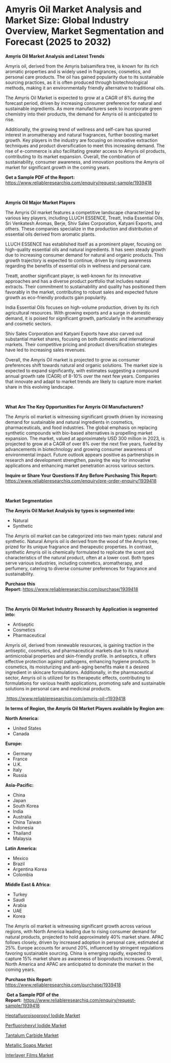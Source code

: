 <p><h1>Amyris Oil Market Analysis and Market Size: Global Industry Overview, Market Segmentation and Forecast (2025 to 2032)</h1></p><p><strong>Amyris Oil Market Analysis and Latest Trends</strong></p>
<p><p>Amyris oil, derived from the Amyris balsamifera tree, is known for its rich aromatic properties and is widely used in fragrances, cosmetics, and personal care products. The oil has gained popularity due to its sustainable sourcing practices, as it is often produced through biotechnological methods, making it an environmentally friendly alternative to traditional oils. </p><p>The Amyris Oil Market is expected to grow at a CAGR of 8% during the forecast period, driven by increasing consumer preference for natural and sustainable ingredients. As more manufacturers seek to incorporate green chemistry into their products, the demand for Amyris oil is anticipated to rise. </p><p>Additionally, the growing trend of wellness and self-care has spurred interest in aromatherapy and natural fragrances, further boosting market growth. Key players in the industry are focusing on innovative extraction techniques and product diversification to meet this increasing demand. The rise of e-commerce is also facilitating greater access to Amyris oil products, contributing to its market expansion. Overall, the combination of sustainability, consumer awareness, and innovation positions the Amyris oil market for significant growth in the coming years.</p></p>
<p><strong>Get a Sample PDF of the Report:&nbsp;</strong> <a href="https://www.reliableresearchiq.com/enquiry/request-sample/1939418?utm_campaign=1121&utm_medium=2&utm_source=Github&utm_content=ia&utm_term=31012025&utm_id=amyris-oil">https://www.reliableresearchiq.com/enquiry/request-sample/1939418</a></p>
<p>&nbsp;</p>
<p><strong>Amyris Oil Major Market Players</strong></p>
<p><p>The Amyris Oil market features a competitive landscape characterized by various key players, including LLUCH ESSENCE, Treatt, India Essential Oils, Sri Venkatesh Aromas, Berje, Shiv Sales Corporation, Katyani Exports, and others. These companies specialize in the production and distribution of essential oils derived from aromatic plants.</p><p>LLUCH ESSENCE has established itself as a prominent player, focusing on high-quality essential oils and natural ingredients. It has seen steady growth due to increasing consumer demand for natural and organic products. This growth trajectory is expected to continue, driven by rising awareness regarding the benefits of essential oils in wellness and personal care.</p><p>Treatt, another significant player, is well-known for its innovative approaches and has a diverse product portfolio that includes natural extracts. Their commitment to sustainability and quality has positioned them favorably in the market, contributing to robust sales and expected future growth as eco-friendly products gain popularity.</p><p>India Essential Oils focuses on high-volume production, driven by its rich agricultural resources. With growing exports and a surge in domestic demand, it is poised for significant growth, particularly in the aromatherapy and cosmetic sectors.</p><p>Shiv Sales Corporation and Katyani Exports have also carved out substantial market shares, focusing on both domestic and international markets. Their competitive pricing and product diversification strategies have led to increasing sales revenues.</p><p>Overall, the Amyris Oil market is projected to grow as consumer preferences shift towards natural and organic solutions. The market size is expected to expand significantly, with estimates suggesting a compound annual growth rate (CAGR) of 8-10% over the next few years. Companies that innovate and adapt to market trends are likely to capture more market share in this evolving landscape.</p></p>
<p>&nbsp;</p>
<p><strong>What Are The Key Opportunities For Amyris Oil Manufacturers?</strong></p>
<p><p>The Amyris oil market is witnessing significant growth driven by increasing demand for sustainable and natural ingredients in cosmetics, pharmaceuticals, and food industries. The global emphasis on replacing synthetic compounds with bio-based alternatives is propelling market expansion. The market, valued at approximately USD 300 million in 2023, is projected to grow at a CAGR of over 8% over the next five years, fueled by advancements in biotechnology and growing consumer awareness of environmental impact. Future outlook appears positive as partnerships in research and development strengthen, paving the way for innovative applications and enhancing market penetration across various sectors.</p></p>
<p><strong>Inquire or Share Your Questions If Any Before Purchasing This Report:</strong> <a href="https://www.reliableresearchiq.com/enquiry/pre-order-enquiry/1939418?utm_campaign=1121&utm_medium=2&utm_source=Github&utm_content=ia&utm_term=31012025&utm_id=amyris-oil">https://www.reliableresearchiq.com/enquiry/pre-order-enquiry/1939418</a></p>
<p>&nbsp;</p>
<p><strong>Market Segmentation</strong></p>
<p><strong>The Amyris Oil Market Analysis by types is segmented into:</strong></p>
<p><ul><li>Natural</li><li>Synthetic</li></ul></p>
<p><p>The Amyris oil market can be categorized into two main types: natural and synthetic. Natural Amyris oil is derived from the wood of the Amyris tree, prized for its unique fragrance and therapeutic properties. In contrast, synthetic Amyris oil is chemically formulated to replicate the scent and characteristics of the natural product, often at a lower cost. Both types serve various industries, including cosmetics, aromatherapy, and perfumery, catering to diverse consumer preferences for fragrance and sustainability.</p></p>
<p><strong>Purchase this Report:&nbsp;</strong><a href="https://www.reliableresearchiq.com/purchase/1939418?utm_campaign=1121&utm_medium=2&utm_source=Github&utm_content=ia&utm_term=31012025&utm_id=amyris-oil">https://www.reliableresearchiq.com/purchase/1939418</a></p>
<p>&nbsp;</p>
<p><strong>The Amyris Oil Market Industry Research by Application is segmented into:</strong></p>
<p><ul><li>Antiseptic</li><li>Cosmetics</li><li>Pharmaceutical</li></ul></p>
<p><p>Amyris oil, derived from renewable resources, is gaining traction in the antiseptic, cosmetics, and pharmaceutical markets due to its natural antimicrobial properties and skin-friendly profile. In antiseptics, it offers effective protection against pathogens, enhancing hygiene products. In cosmetics, its moisturizing and anti-aging benefits make it a desired ingredient in skincare formulations. Additionally, in the pharmaceutical sector, Amyris oil is utilized for its therapeutic effects, contributing to formulations for various health applications, promoting safe and sustainable solutions in personal care and medicinal products.</p></p>
<p><a href="https://www.reliableresearchiq.com/amyris-oil-r1939418?utm_campaign=1121&utm_medium=2&utm_source=Github&utm_content=ia&utm_term=31012025&utm_id=amyris-oil">&nbsp;https://www.reliableresearchiq.com/amyris-oil-r1939418</a></p>
<p><strong>In terms of Region, the Amyris Oil Market Players available by Region are:</strong></p>
<p>
    <p> <strong> North America: </strong>
        <ul>
            <li>United States</li>
            <li>Canada</li>
        </ul>
        </p> 
    <p> <strong> Europe: </strong>
        <ul>
            <li>Germany</li>
            <li>France</li>
            <li>U.K.</li>
            <li>Italy</li>
            <li>Russia</li>
        </ul>
        </p> 
    <p> <strong> Asia-Pacific: </strong>
        <ul>
            <li>China</li>
            <li>Japan</li>
            <li>South Korea</li>
            <li>India</li>
            <li>Australia</li>
            <li>China Taiwan</li>
            <li>Indonesia</li>
            <li>Thailand</li>
            <li>Malaysia</li>
        </ul>
        </p> 
    <p> <strong> Latin America: </strong>
        <ul>
            <li>Mexico</li>
            <li>Brazil</li>
            <li>Argentina Korea</li>
            <li>Colombia</li>
        </ul>
        </p> 
    <p> <strong> Middle East & Africa: </strong>
        <ul>
            <li>Turkey</li>
            <li>Saudi</li>
            <li>Arabia</li>
            <li>UAE</li>
            <li>Korea</li>
        </ul>
    </p>
    </p>
<p><p>The Amyris oil market is witnessing significant growth across various regions, with North America leading due to rising consumer demand for natural products, projected to hold approximately 40% market share. APAC follows closely, driven by increased adoption in personal care, estimated at 25%. Europe accounts for around 20%, influenced by stringent regulations favoring sustainable sourcing. China is emerging rapidly, expected to capture 15% market share as awareness of bioproducts increases. Overall, North America and APAC are anticipated to dominate the market in the coming years.</p></p>
<p><strong>Purchase this Report: </strong><a href="https://www.reliableresearchiq.com/purchase/1939418?utm_campaign=1121&utm_medium=2&utm_source=Github&utm_content=ia&utm_term=31012025&utm_id=amyris-oil">https://www.reliableresearchiq.com/purchase/1939418</a></p>
<p>&nbsp;<strong>Get a Sample PDF of the Report:&nbsp;&nbsp;</strong><a href="https://www.reliableresearchiq.com/enquiry/request-sample/1939418?utm_campaign=1121&utm_medium=2&utm_source=Github&utm_content=ia&utm_term=31012025&utm_id=amyris-oil">https://www.reliableresearchiq.com/enquiry/request-sample/1939418</a></p>
<p><strong></strong></p>
<p><p><a href="https://github.com/nkbaroga/Market-Research-Report-List-1/blob/main/heptafluoroisopropyl-iodide-market.md?utm_campaign=1121&utm_medium=2&utm_source=Github&utm_content=ia&utm_term=31012025&utm_id=amyris-oil">Heptafluoroisopropyl Iodide Market</a></p><p><a href="https://github.com/hedbomkrahe/Market-Research-Report-List-1/blob/main/perfluorohexyl-iodide-market.md?utm_campaign=1121&utm_medium=2&utm_source=Github&utm_content=ia&utm_term=31012025&utm_id=amyris-oil">Perfluorohexyl Iodide Market</a></p><p><a href="https://github.com/ritooesiaba/Market-Research-Report-List-1/blob/main/tantalum-carbide-market.md?utm_campaign=1121&utm_medium=2&utm_source=Github&utm_content=ia&utm_term=31012025&utm_id=amyris-oil">Tantalum Carbide Market</a></p><p><a href="https://github.com/sponsumelo/Market-Research-Report-List-1/blob/main/metallic-soaps-market.md?utm_campaign=1121&utm_medium=2&utm_source=Github&utm_content=ia&utm_term=31012025&utm_id=amyris-oil">Metallic Soaps Market</a></p><p><a href="https://github.com/elvutedipela/Market-Research-Report-List-1/blob/main/interlayer-films-market.md?utm_campaign=1121&utm_medium=2&utm_source=Github&utm_content=ia&utm_term=31012025&utm_id=amyris-oil">Interlayer Films Market</a></p></p>
